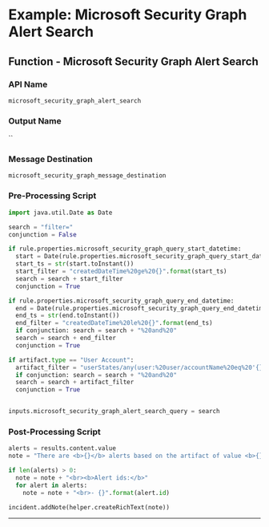 <!--
    DO NOT MANUALLY EDIT THIS FILE
    THIS FILE IS AUTOMATICALLY GENERATED WITH resilient-circuits codegen
-->

# Example: Microsoft Security Graph Alert Search

## Function - Microsoft Security Graph Alert Search

### API Name
`microsoft_security_graph_alert_search`

### Output Name
``

### Message Destination
`microsoft_security_graph_message_destination`

### Pre-Processing Script
```python
import java.util.Date as Date

search = "filter="
conjunction = False

if rule.properties.microsoft_security_graph_query_start_datetime:
  start = Date(rule.properties.microsoft_security_graph_query_start_datetime)
  start_ts = str(start.toInstant())
  start_filter = "createdDateTime%20ge%20{}".format(start_ts)
  search = search + start_filter
  conjunction = True

if rule.properties.microsoft_security_graph_query_end_datetime:
  end = Date(rule.properties.microsoft_security_graph_query_end_datetime)
  end_ts = str(end.toInstant())
  end_filter = "createdDateTime%20le%20{}".format(end_ts)
  if conjunction: search = search + "%20and%20"
  search = search + end_filter
  conjunction = True

if artifact.type == "User Account":
  artifact_filter = "userStates/any(user:%20user/accountName%20eq%20'{}')".format(artifact.value)
  if conjunction: search = search + "%20and%20"
  search = search + artifact_filter
  conjunction = True


inputs.microsoft_security_graph_alert_search_query = search
```

### Post-Processing Script
```python
alerts = results.content.value
note = "There are <b>{}</b> alerts based on the artifact of value <b>{}</b>.".format(str(len(alerts)), artifact.value)

if len(alerts) > 0:
  note = note + "<br><b>Alert ids:</b>"
  for alert in alerts:
    note = note + "<br>- {}".format(alert.id)

incident.addNote(helper.createRichText(note))
```

---

